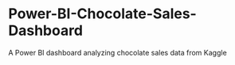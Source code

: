 # Power-BI-Chocolate-Sales-Dashboard
A Power BI dashboard analyzing chocolate sales data from Kaggle
